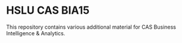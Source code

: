 # HSLU CAS BIA15

This repository contains various additional material for CAS Business Intelligence & Analytics.
